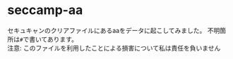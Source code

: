 # seccamp-aa
セキュキャンのクリアファイルにあるaaをデータに起こしてみました。
不明箇所は`#`で書いてあります。  
注意: このファイルを利用したことによる損害について私は責任を負いません
